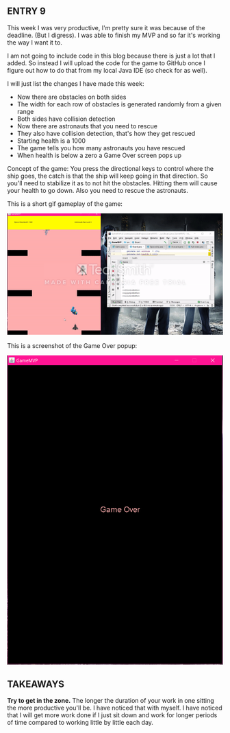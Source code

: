 ## ENTRY 9

This week I was very productive, I'm pretty sure it was because of the deadline. (But I digress). I was able to finish my MVP and so far it's working the way I want it to. 

I am not going to include code in this blog because there is just a lot that I added. So instead I will upload the code for the game to GitHub once I figure out how to do that from my local Java IDE (so check for as well). 

I will just list the changes I have made this week:
* Now there are obstacles on both sides
* The width for each row of obstacles is generated randomly from a given range
* Both sides have collision detection
* Now there are astronauts that you need to rescue
* They also have collision detection, that's how they get rescued
* Starting health is a 1000
* The game tells you how many astronauts you have rescued
* When health is below a zero a Game Over screen pops up 

Concept of the game:
You press the directional keys to control where the ship goes, the catch is that the ship will keep going in that direction. So you'll need to stabilize it as to not hit the obstacles. Hitting them will cause your health to go down. Also you need to rescue the astronauts. 

This is a short gif gameplay of the game:

![game_demo_gif](images/game_demo_gif.gif)

This is a screenshot of the Game Over popup:

![capture](images/Capture.PNG)



## TAKEAWAYS
**Try to get in the zone.** The longer the duration of your work in one sitting the more productive you'll be. I have noticed that with myself. I have noticed that I will get more work done if I just sit down and work for longer periods of time compared to working little by little each day.   

